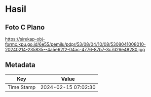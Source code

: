 # Hasil

## Foto C Plano

https://sirekap-obj-formc.kpu.go.id/6e55/pemilu/pdpr/53/08/04/10/08/5308041008010-20240214-235835--4a5e62f2-04ac-4776-87b7-3c7d26e48280.jpg


## Metadata

| Key        | Value               |
| ---------- | ------------------- |
| Time Stamp | 2024-02-15 07:02:30 |



